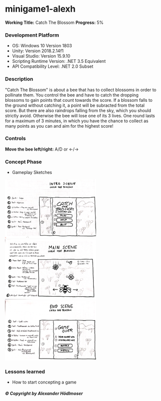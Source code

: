 # minigame1-alexh

**Working Title:** Catch The Blossom
**Progress:** 5%

### Development Platform
  * OS: Windows 10 Version 1803
  * Unity: Version 2018.2.14f1
  * Visual Studio: Version 15.9.10
  * Scripting Runtime Version: .NET 3.5 Equivalent
  * API Compatibility Level: .NET 2.0 Subset

### Description 

"Catch The Blossom" is about a bee that has to collect blossoms in order to pollinate them. You control the bee and have to catch the dropping blossoms to gain points that count towards the score. If a blossom falls to the ground without catching it, a point will be subracted from the total score. But there are also raindrops falling from the sky, which you should strictly avoid. Otherwise the bee will lose one of its 3 lives. One round lasts for a maximum of 3 minutes, in which you have the chance to collect as many points as you can and aim for the highest score!

### Controls

**Move the bee left/right:** A/D or ←/→

### Concept Phase

- Gameplay Sketches
<div>
<img src="./Screenshots/ConceptSketch1.jpg" width="300">
</div>
<div>
<img src="./Screenshots/ConceptSketch2.jpg" width="300">
</div>
<div>
<img src="./Screenshots/ConceptSketch3.jpg" width="300">
</div>


### Lessons learned
- How to start concepting a game

##### © Copyright by Alexander Hödlmoser